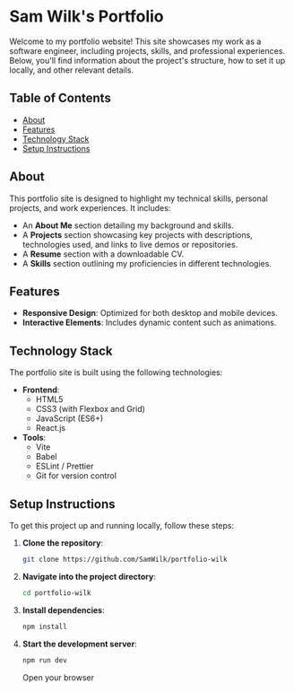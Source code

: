 # Sam Wilk's Portfolio

Welcome to my portfolio website! This site showcases my work as a software engineer, including projects, skills, and professional experiences. Below, you'll find information about the project's structure, how to set it up locally, and other relevant details.

## Table of Contents

- [About](#about)
- [Features](#features)
- [Technology Stack](#technology-stack)
- [Setup Instructions](#setup-instructions)

## About

This portfolio site is designed to highlight my technical skills, personal projects, and work experiences. It includes:

- An **About Me** section detailing my background and skills.
- A **Projects** section showcasing key projects with descriptions, technologies used, and links to live demos or repositories.
- A **Resume** section with a downloadable CV.
- A **Skills** section outlining my proficiencies in different technologies.

## Features

- **Responsive Design**: Optimized for both desktop and mobile devices.
- **Interactive Elements**: Includes dynamic content such as animations.

## Technology Stack

The portfolio site is built using the following technologies:

- **Frontend**:
  - HTML5
  - CSS3 (with Flexbox and Grid)
  - JavaScript (ES6+)
  - React.js
- **Tools**:
  - Vite
  - Babel
  - ESLint / Prettier
  - Git for version control

## Setup Instructions

To get this project up and running locally, follow these steps:

1. **Clone the repository**:

   ```bash
   git clone https://github.com/SamWilk/portfolio-wilk
   ```

2. **Navigate into the project directory**:

   ```bash
   cd portfolio-wilk
   ```

3. **Install dependencies**:

   ```bash
   npm install
   ```

4. **Start the development server**:
   ```bash
   npm run dev
   ```
   Open your browser
